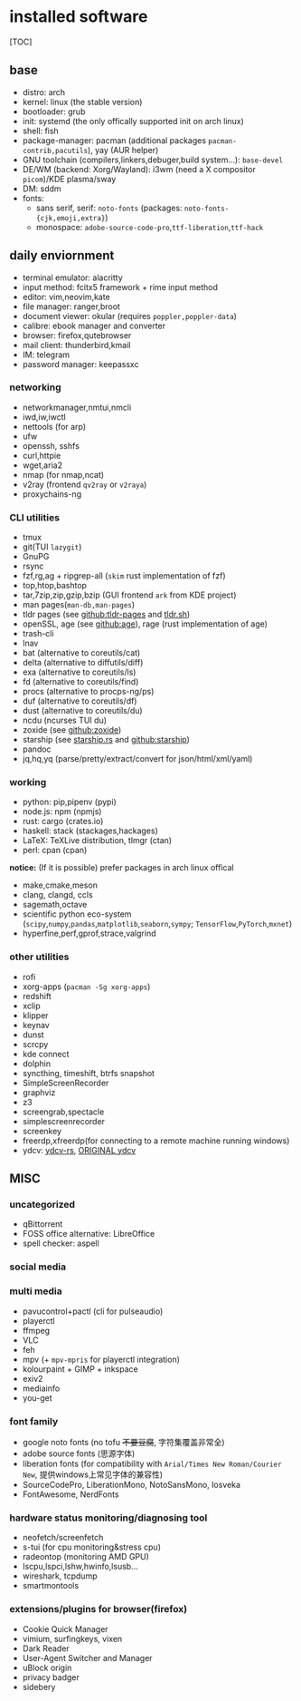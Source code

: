 # installed software

[TOC]

## base

- distro: arch
- kernel: linux (the stable version)
- bootloader: grub
- init: systemd (the only offically supported init on arch linux)
- shell: fish
- package-manager: pacman (additional packages `pacman-contrib,pacutils`), yay (AUR helper)
- GNU toolchain (compilers,linkers,debuger,build system...): `base-devel`
- DE/WM (backend: Xorg/Wayland): i3wm (need a X compositor `picom`)/KDE plasma/sway
- DM: sddm
- fonts:
  - sans serif, serif: `noto-fonts` (packages: `noto-fonts-{cjk,emoji,extra}`)
  - monospace: `adobe-source-code-pro`,`ttf-liberation`,`ttf-hack`

## daily enviornment

- terminal emulator: alacritty
- input method: fcitx5 framework + rime input method
- editor: vim,neovim,kate
- file manager: ranger,broot
- document viewer: okular (requires `poppler,poppler-data`)
- calibre: ebook manager and converter
- browser: firefox,qutebrowser
- mail client: thunderbird,kmail
- IM: telegram
- password manager: keepassxc

### networking

- networkmanager,nmtui,nmcli
- iwd,iw,iwctl
- nettools (for arp)
- ufw
- openssh, sshfs
- curl,httpie
- wget,aria2
- nmap (for nmap,ncat)
- v2ray (frontend `qv2ray` or `v2raya`)
- proxychains-ng

### CLI utilities

- tmux
- git(TUI `lazygit`)
- GnuPG
- rsync
- fzf,rg,ag + ripgrep-all (`skim` rust implementation of fzf)
- top,htop,bashtop
- tar,7zip,zip,gzip,bzip (GUI frontend `ark` from KDE project)
- man pages(`man-db,man-pages`)
- tldr pages (see [github:tldr-pages](https://github.com/tldr-pages/tldr) and [tldr.sh](https://tldr.sh))
- openSSL, age (see [github:age](https://github.com/FiloSottile/age)), rage (rust implementation of age)
- trash-cli
- lnav
- bat (alternative to coreutils/cat)
- delta (alternative to diffutils/diff)
- exa (alternative to coreutils/ls)
- fd (alternative to coreutils/find)
- procs (alternative to procps-ng/ps)
- duf (alternative to coreutils/df)
- dust (alternative to coreutils/du)
- ncdu (ncurses TUI du)
- zoxide (see [github:zoxide](https://github.com/ajeetdsouza/zoxide))
- starship (see [starship.rs](https://starship.rs/) and [github:starship](https://github.com/starship/starship))
- pandoc
- jq,hq,yq (parse/pretty/extract/convert for json/html/xml/yaml)

### working

- python: pip,pipenv (pypi)
- node.js: npm (npmjs)
- rust: cargo (crates.io)
- haskell: stack (stackages,hackages)
- LaTeX: TeXLive distribution, tlmgr (ctan)
- perl: cpan (cpan)

**notice:** (If it is possible) prefer packages in arch linux offical

- make,cmake,meson
- clang, clangd, ccls
- sagemath,octave
- scientific python eco-system (`scipy`,`numpy`,`pandas`,`matplotlib`,`seaborn`,`sympy`; `TensorFlow`,`PyTorch`,`mxnet`)
- hyperfine,perf,gprof,strace,valgrind

### other utilities

- rofi
- xorg-apps (`pacman -Sg xorg-apps`)
- redshift
- xclip
- klipper
- keynav
- dunst
- scrcpy
- kde connect
- dolphin
- syncthing, timeshift, btrfs snapshot
- SimpleScreenRecorder
- graphviz
- z3
- screengrab,spectacle
- simplescreenrecorder
- screenkey
- freerdp,xfreerdp(for connecting to a remote machine running windows)
- ydcv: [ydcv-rs](https://github.com/farseerfc/ydcv-rs), [ORIGINAL ydcv](https://github.com/felixonmars/ydcv/)

## MISC

### uncategorized

- qBittorrent
- FOSS office alternative: LibreOffice
- spell checker: aspell

### social media

### multi media

- pavucontrol+pactl (cli for pulseaudio)
- playerctl
- ffmpeg
- VLC
- feh
- mpv (+ `mpv-mpris` for playerctl integration)
- kolourpaint + GIMP + inkspace
- exiv2
- mediainfo
- you-get

### font family

- google noto fonts (no tofu ~~不要豆腐~~, 字符集覆盖非常全)
- adobe source fonts (思源字体)
- liberation fonts (for compatibility with `Arial/Times New Roman/Courier New`, 提供windows上常见字体的兼容性)
- SourceCodePro, LiberationMono, NotoSansMono, Iosveka
- FontAwesome, NerdFonts

### hardware status monitoring/diagnosing tool

- neofetch/screenfetch
- s-tui (for cpu monitoring&stress cpu)
- radeontop (monitoring AMD GPU)
- lscpu,lspci,lshw,hwinfo,lsusb...
- wireshark, tcpdump
- smartmontools

### extensions/plugins for browser(firefox)

- Cookie Quick Manager
- vimium, surfingkeys, vixen
- Dark Reader
- User-Agent Switcher and Manager
- uBlock origin
- privacy badger
- sidebery
